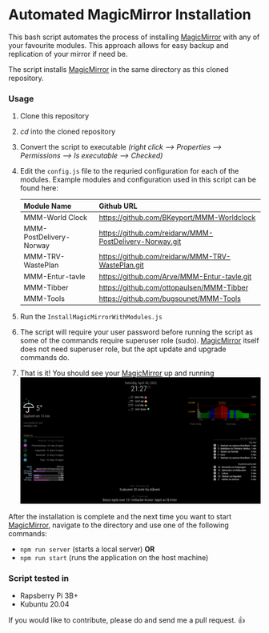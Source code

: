 # Automated MagicMirror Installation
This bash script automates the process of installing [MagicMirror](https://github.com/MichMich/MagicMirror) with any of your favourite modules. This approach allows for easy backup and replication of your mirror if need be. 

The script installs [MagicMirror](https://github.com/MichMich/MagicMirror)  in the same directory as this cloned repository. 

### Usage
1. Clone this repository
2. *cd* into the cloned repository
3. Convert the script to executable *(right click --> Properties --> Permissions --> Is executable --> Checked)*
4. Edit the `config.js` file to the requried configuration for each of the modules. Example modules and configuration used in this script can be found here:  

   |Module Name    |  Github  URL |  
    |---|---|
    |MMM-World Clock   | https://github.com/BKeyport/MMM-Worldclock  |
    |MMM-PostDelivery-Norway| https://github.com/reidarw/MMM-PostDelivery-Norway.git|
    | MMM-TRV-WastePlan  |  https://github.com/reidarw/MMM-TRV-WastePlan.git|
    |MMM-Entur-tavle|https://github.com/Arve/MMM-Entur-tavle.git|
    |MMM-Tibber|https://github.com/ottopaulsen/MMM-Tibber|
    |MMM-Tools|https://github.com/bugsounet/MMM-Tools|

5. Run the  `InstallMagicMirrorWithModules.js`
6. The script will require your user password before running the script as some of the commands require superuser role (sudo). [MagicMirror](https://github.com/MichMich/MagicMirror) itself does not need superuser role, but the apt update and upgrade commands do. 
7. That is it! You should see your [MagicMirror](https://github.com/MichMich/MagicMirror) up and running 
![SampleMirror](https://github.com/jeev20/AutomatedMagicMirrorInstallation/blob/main/OutputDashboard.png)  

After the installation is complete and the next time you want to start [MagicMirror](https://github.com/MichMich/MagicMirror), navigate to the directory and use one of the following commands:  
* `npm run server`  (starts a local server)
**OR**
* `npm run start`    (runs the application on the host machine)

### Script tested in 
* Rapsberry Pi 3B+ 
* Kubuntu 20.04

If you would like to contribute, please do and send me a pull request. :thumbsup:
